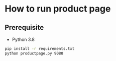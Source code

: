 # How to run product page

## Prerequisite

* Python 3.8

```bash
pip install -r requirements.txt
python productpage.py 9080
```
